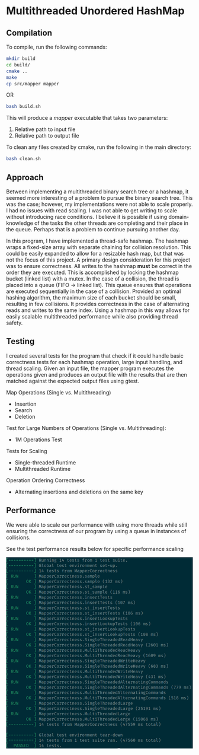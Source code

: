 # Multithreaded Unordered HashMap

## Compilation

To compile, run the following commands:

```bash
mkdir build
cd build/
cmake ..
make
cp src/mapper mapper
```

OR

```bash
bash build.sh
```

This will produce a *mapper* executable that takes two parameters:

1. Relative path to input file
2. Relative path to output file

To clean any files created by cmake, run the following in the main directory:

```bash
bash clean.sh
```

## Approach

Between implementing a multithreaded binary search tree or a hashmap, it seemed more interesting of a problem to pursue the binary search tree. This was the case; 
however, my implementations were not able to scale properly. I had no issues with read scaling. I was not able to get writing to scale without introducing race conditions.
I believe it is possible if using domain-knowledge of the tasks the other threads are completing and their place in the queue. Perhaps that is a problem to continue pursuing another day. 

In this program, I have implemented a thread-safe hashmap. The hashmap wraps a fixed-size array with separate chaining for collision resolution. This could be easily expanded to 
allow for a resizable hash map, but that was not the focus of this project. A primary design consideration for this project was to ensure correctness. All writes to the hashmap 
**must** be correct in the order they are executed. This is accomplished by locking the hashmap bucket (linked list) with a mutex. In the case of a collision, the thread 
is placed into a queue (FIFO -> linked list). This queue ensures that operations are executed sequentially in the case of a collision. Provided an optimal hashing algorithm, the maximum size of each bucket should be small, resulting in few collisions. It provides correctness in the case of alternating reads and writes to the same index. Using a hashmap in this way allows for easily scalable multithreaded performance while also providing thread safety.

## Testing

I created several tests for the program that check if it could handle basic correctness tests for each hashmap operation, large input handling, and thread scaling. 
Given an input file, the mapper program executes the operations given and produces an output file with the results that are then matched against the expected output files using gtest.

Map Operations (Single vs. Multithreading)
- Insertion
- Search
- Deletion

Test for Large Numbers of Operations (Single vs. Multithreading):
- 1M Operations Test

Tests for Scaling
- Single-threaded Runtime
- Multithreaded Runtime

Operation Ordering Correctness
- Alternating insertions and deletions on the same key


## Performance

We were able to scale our performance with using more threads while still ensuring the correctness of our program by using a queue in instances of collisions.

See the test performance results below for specific performance scaling

![performance](performance.png)
